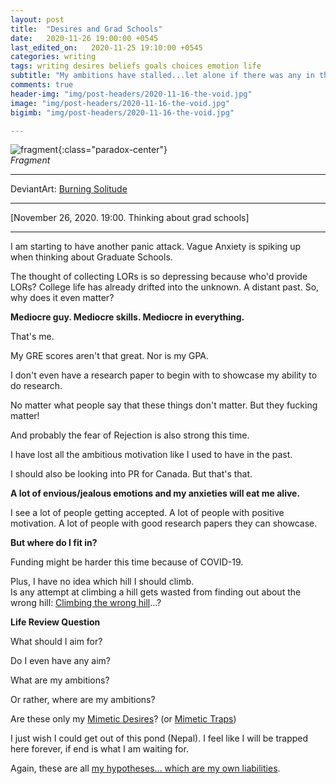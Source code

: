 ```yaml
---
layout: post
title:  "Desires and Grad Schools"
date:   2020-11-26 19:00:00 +0545
last_edited_on:   2020-11-25 19:10:00 +0545
categories: writing
tags: writing desires beliefs goals choices emotion life
subtitle: "My ambitions have stalled...let alone if there was any in the first place..."
comments: true
header-img: "img/post-headers/2020-11-16-the-void.jpg"
image: "img/post-headers/2020-11-16-the-void.jpg"
bigimb: "img/post-headers/2020-11-16-the-void.jpg"

---
```


![fragment]({{site.baseurl}}/img/post-headers/2020-11-16-the-void.jpg){:class="paradox-center"}  
*Fragment*

<hr/>

DeviantArt: [Burning Solitude](https://www.deviantart.com/nishparadox/art/Burning-Solitude-861258724)

---

[November 26, 2020. 19:00. Thinking about grad schools]

---


I am starting to have another panic attack. Vague Anxiety is spiking up when thinking about Graduate Schools.

The thought of collecting LORs is so depressing because who'd provide LORs? College life has already drifted into the unknown. A distant past. So, why does it even matter?

**Mediocre guy. Mediocre skills. Mediocre in everything.**

That's me.

My GRE scores aren't that great. Nor is my GPA.

I don't even have a research paper to begin with to showcase my ability to do research.

No matter what people say that these things don't matter. But they fucking matter!

And probably the fear of Rejection is also strong this time.

I have lost all the ambitious motivation like I used to have in the past.

I should also be looking into PR for Canada. But that's that.

**A lot of envious/jealous emotions and my anxieties will eat me alive.**

I see a lot of people getting accepted. A lot of people with positive motivation. A lot of people with good research papers they can showcase.

**But where do I fit in?**

 Funding might be harder this time because of COVID-19.

 Plus, I have no idea which hill I should climb.  
 Is any attempt at climbing a hill gets wasted from finding out about the wrong hill: [Climbing the wrong hill](https://cdixon.org/2009/09/19/climbing-the-wrong-hill)...?



**Life Review Question**

What should I aim for?

Do I even have any aim?

What are my ambitions?

Or rather, where are my ambitions?

Are these only my [Mimetic Desires](https://en.wikipedia.org/wiki/Mimesis)? (or [Mimetic Traps](https://bitsandparadoxes.substack.com/p/bits-and-paradoxes-24))

I just wish I could get out of this pond (Nepal). I feel like I will be trapped here forever, if end is what I am waiting for.

  Again, these are all [my hypotheses... which are my own liabilities](https://genomebiology.biomedcentral.com/articles/10.1186/s13059-020-02133-w).
